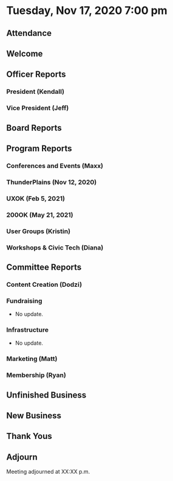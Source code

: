 # Tuesday, Nov 17, 2020 7:00 pm

## Attendance


## Welcome

## Officer Reports

### President (Kendall)


### Vice President (Jeff)


## Board Reports

## Program Reports

### Conferences and Events (Maxx)

### ThunderPlains (Nov 12, 2020)

### UXOK (Feb 5, 2021)


### 200OK (May 21, 2021)

### User Groups (Kristin)

### Workshops & Civic Tech (Diana)


## Committee Reports

### Content Creation (Dodzi)


### Fundraising

- No update.

### Infrastructure

- No update.

### Marketing (Matt)


### Membership (Ryan)

## Unfinished Business

## New Business

## Thank Yous

## Adjourn

Meeting adjourned at XX:XX p.m.
